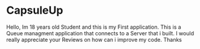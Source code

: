 # CapsuleUp
Hello, 
Im 18 years old Student and this is my First application.
This is a Queue managment application that connects to a Server that i built.
I would really appreciate your Reviews on how can i improve my code.
Thanks
